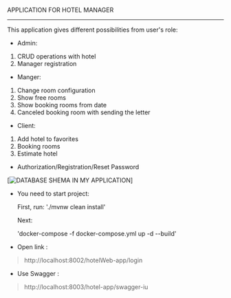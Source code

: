 APPLICATION FOR HOTEL MANAGER
***
This application gives different
possibilities from user's role:
* Admin:
1. CRUD operations with hotel
2. Manager registration
* Manger:
1. Change room configuration
2. Show free rooms
3. Show booking rooms from date
4. Canceled booking room with sending the letter
* Client:
1. Add hotel to favorites
2. Booking rooms
3. Estimate hotel
* Authorization/Registration/Reset Password

[![](D:\Project\JE_140_01\.img\SHEMA_BD.png "DATABASE SHEMA IN MY APPLICATION")]

* You need to start project:

  First, run:
    './mvnw clean install'

  Next:

    'docker-compose -f docker-compose.yml up -d --build'
* Open link : 
> http://localhost:8002/hotelWeb-app/login
* Use Swagger :
> http://localhost:8003/hotel-app/swagger-iu
